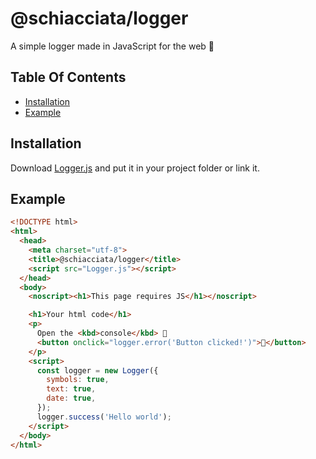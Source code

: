 # @schiacciata/logger
A simple logger made in JavaScript for the web 🎨

## Table Of Contents
  - [Installation](#installation)
  - [Example](#example)

## Installation

Download [Logger.js](Logger.js) and put it in your project folder or link it.

## Example

```html
<!DOCTYPE html>
<html>
  <head>
    <meta charset="utf-8">
    <title>@schiacciata/logger</title>
    <script src="Logger.js"></script>
  </head>
  <body>
    <noscript><h1>This page requires JS</h1></noscript>

    <h1>Your html code</h1>
    <p>
      Open the <kbd>console</kbd> 🔎
      <button onclick="logger.error('Button clicked!')">🔄</button>
    </p>
    <script>
      const logger = new Logger({
        symbols: true,
        text: true,
        date: true,
      });
      logger.success('Hello world');
    </script>
  </body>
</html>
```
